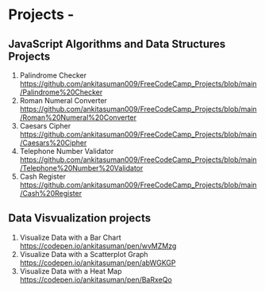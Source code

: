 # Projects - 

## JavaScript Algorithms and Data Structures Projects 
1. Palindrome Checker https://github.com/ankitasuman009/FreeCodeCamp_Projects/blob/main/Palindrome%20Checker
2. Roman Numeral Converter  https://github.com/ankitasuman009/FreeCodeCamp_Projects/blob/main/Roman%20Numeral%20Converter
3. Caesars Cipher https://github.com/ankitasuman009/FreeCodeCamp_Projects/blob/main/Caesars%20Cipher
4. Telephone Number Validator  https://github.com/ankitasuman009/FreeCodeCamp_Projects/blob/main/Telephone%20Number%20Validator
5. Cash Register https://github.com/ankitasuman009/FreeCodeCamp_Projects/blob/main/Cash%20Register


## Data Visvualization projects
1. Visualize Data with a Bar Chart  https://codepen.io/ankitasuman/pen/wvMZMzg
2. Visualize Data with a Scatterplot Graph  https://codepen.io/ankitasuman/pen/abWGKGP
3. Visualize Data with a Heat Map  https://codepen.io/ankitasuman/pen/BaRxeQo
